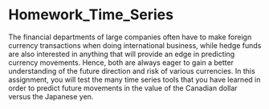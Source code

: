 # Homework_Time_Series

The financial departments of large companies often have to make foreign currency transactions when doing international business, while hedge funds are also interested in anything that will provide an edge in predicting currency movements. Hence, both are always eager to gain a better understanding of the future direction and risk of various currencies.
In this assignment, you will test the many time series tools that you have learned in order to predict future movements in the value of the Canadian dollar versus the Japanese yen.

